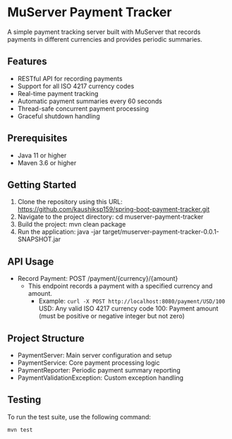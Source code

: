 # MuServer Payment Tracker

A simple payment tracking server built with MuServer that records payments in different currencies and provides periodic summaries.

## Features

- RESTful API for recording payments
- Support for all ISO 4217 currency codes
- Real-time payment tracking
- Automatic payment summaries every 60 seconds
- Thread-safe concurrent payment processing
- Graceful shutdown handling

## Prerequisites

- Java 11 or higher
- Maven 3.6 or higher

## Getting Started

1. Clone the repository using this URL: https://github.com/kaushiksp159/spring-boot-payment-tracker.git
2. Navigate to the project directory:
   cd muserver-payment-tracker
3. Build the project:
   mvn clean package
4. Run the application:
   java -jar target/muserver-payment-tracker-0.0.1-SNAPSHOT.jar

## API Usage 

- Record Payment: POST /payment/{currency}/{amount}
  - This endpoint records a payment with a specified currency and amount.
    - Example: `curl -X POST http://localhost:8080/payment/USD/100`
      USD: Any valid ISO 4217 currency code
      100: Payment amount (must be positive or negative integer but not zero)

## Project Structure

- PaymentServer: Main server configuration and setup
- PaymentService: Core payment processing logic
- PaymentReporter: Periodic payment summary reporting
- PaymentValidationException: Custom exception handling

## Testing 
To run the test suite, use the following command:
```bash
mvn test 
